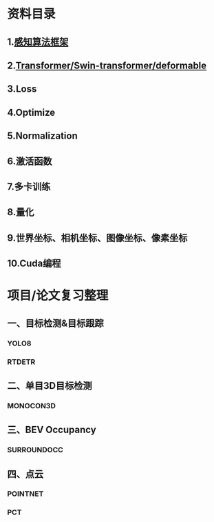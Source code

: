 # 资料目录
## 1.[感知算法框架](Data/感知算法框架.md)
## 2.[Transformer/Swin-transformer/deformable](Data/Transformer.md)
## 3.Loss
## 4.Optimize
## 5.Normalization
## 6.激活函数
## 7.多卡训练
## 8.量化
## 9.世界坐标、相机坐标、图像坐标、像素坐标
## 10.Cuda编程



# 项目/论文复习整理
## 一、目标检测&目标跟踪
### YOLO8
### RTDETR

## 二、单目3D目标检测
### MONOCON3D


## 三、BEV Occupancy
### SURROUNDOCC


## 四、点云
### POINTNET
### PCT